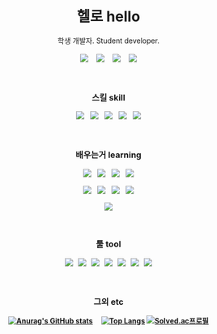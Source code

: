 <h1 align="center"><b>헬로 hello</b></h1>
<p align="center">
  학생 개발자.  Student developer.
  <br><br>
  <a href="https://lavi27.github.io/l/"><img src="https://img.shields.io/badge/Homepage-585DFF?style=flat-square"/></a>
  &nbsp;&nbsp;
  <a href="mailto:npt1237@gmail.com"><img src="https://img.shields.io/badge/Gmail-EA4335?style=flat-square&logo=Gmail&logoColor=white"/></a>
  &nbsp;&nbsp;
  <img src="https://img.shields.io/badge/%EB%9D%BC%EB%B9%84%20lavi%232253-5865F2?style=flat-square&logo=Discord&logoColor=white"/>
  &nbsp;&nbsp;
  <img src="https://wakatime.com/badge/user/1196296a-6a7c-4863-a9d7-455d612e5af1.svg"/>
</p>
<br>

<h3 align="center"><b>스킬 skill</b></h3>
<p align="center">
  <a href="#"><img src="https://img.shields.io/badge/HTML5-E34F26?style=flat-square&logo=HTML5&logoColor=white"/></a>
  &nbsp;
  <a href="#"><img src="https://img.shields.io/badge/CSS3-1572B6?style=flat-square&logo=CSS3&logoColor=white"/></a>
  &nbsp;
  <a href="#"><img src="https://img.shields.io/badge/JavaScript-F7DF1E?style=flat-square&logo=JavaScript&logoColor=000"/></a>
  &nbsp;
  <a href="#"><img src="https://img.shields.io/badge/Node.js-339933?style=flat-square&logo=Node.js&logoColor=white"/></a>
  &nbsp;
  <a href="#"><img src="https://img.shields.io/badge/Vue.js-4FC08D?style=flat-square&logo=Vue.js&logoColor=white"/></a>
</p>
<br>

<h3 align="center"><b>배우는거 learning</b></h3>
<p align="center">
  <a href="#"><img src="https://img.shields.io/badge/HTML5-E34F26?style=flat-square&logo=HTML5&logoColor=white"/></a>
  &nbsp;
  <a href="#"><img src="https://img.shields.io/badge/CSS3-1572B6?style=flat-square&logo=CSS3&logoColor=white"/></a>
  &nbsp;
  <a href="#"><img src="https://img.shields.io/badge/JavaScript-F7DF1E?style=flat-square&logo=JavaScript&logoColor=black"/></a>
  &nbsp;
  <a href="#"><img src="https://img.shields.io/badge/Sass-CC6699?style=flat-square&logo=Sass&logoColor=white"/></a>
</p>
<p align="center">
  <a href="#"><img src="https://img.shields.io/badge/Node.js-339933?style=flat-square&logo=Node.js&logoColor=white"/></a>
  &nbsp;
  <a href="#"><img src="https://img.shields.io/badge/Vue.js-4FC08D?style=flat-square&logo=Vue.js&logoColor=white"/></a>
  &nbsp;
  <a href="#"><img src="https://img.shields.io/badge/React-61DAFB?style=flat-square&logo=React&logoColor=black"/></a>
  &nbsp;
  <a href="#"><img src="https://img.shields.io/badge/Express-000?style=flat-square&logo=Express&logoColor=white"/></a>
</p>
<p align="center">
  <a href="#"><img src="https://img.shields.io/badge/MySQL-4479A1?style=flat-square&logo=MySQL&logoColor=white"/></a>
</p>
<br>

<h3 align="center"><b>툴 tool</h3>
 <p align="center">
  <a href="#"><img src="https://img.shields.io/badge/VSC-007ACC?style=flat-square&logo=Visual Studio Code&logoColor=white"/></a>
  &nbsp;
  <a href="#"><img src="https://img.shields.io/badge/Windows-0078D6?style=flat-square&logo=Windows&logoColor=white"/></a>
  &nbsp;
  <a href="#"><img src="https://img.shields.io/badge/Sourcetree-0052CC?style=flat-square&logo=Sourcetree&logoColor=white"/></a>
  &nbsp;
  <a href="#"><img src="https://img.shields.io/badge/DBeaver-856F60?style=flat-square&logoColor=white"/></a>
  &nbsp;
  <a href="#"><img src="https://img.shields.io/badge/Figma-F24E1E?style=flat-square&logo=Figma&logoColor=white"/></a>
  &nbsp;
  <a href="#"><img src="https://img.shields.io/badge/GitHub-181717?style=flat-square&logo=GitHub&logoColor=white"/></a>
  &nbsp;
  <a href="#"><img src="https://img.shields.io/badge/Git-F05032?style=flat-square&logo=Git&logoColor=white"/></a>
</p>
<br>

<h3 align="center"><b>그외 etc</h3>
<span align="center">
  
  <a href="#">![Anurag's GitHub stats](https://github-readme-stats.vercel.app/api?username=lavi27)</a>
  &nbsp;&nbsp;&nbsp;
  <a href="#">![Top Langs](https://github-readme-stats.vercel.app/api/top-langs/?username=lavi27&theme=buefy)</a>
  [![Solved.ac프로필](http://mazassumnida.wtf/api/v2/generate_badge?boj=lavi)](https://solved.ac/lavi)
</span>
